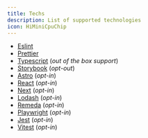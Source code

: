 ```yaml
---
title: Techs
description: List of supported technologies
icon: HiMiniCpuChip
---
```


- [Eslint](https://eslint.org)
- [Prettier](https://prettier.io)
- [Typescript](https://www.typescriptlang.org) (_out of the box support_)
- [Storybook](https://storybook.js.org) (_opt-out_)
- [Astro](https://astro.build) (_opt-in_)
- [React](https://reactjs.org) (_opt-in_)
- [Next](https://nextjs.org) (_opt-in_)
- [Lodash](https://lodash.com) (_opt-in_)
- [Remeda](https://remedajs.com) (_opt-in_)
- [Playwright](https://playwright.dev) (_opt-in_)
- [Jest](https://jestjs.io) (_opt-in_)
- [Vitest](https://vitest.dev) (_opt-in_)
